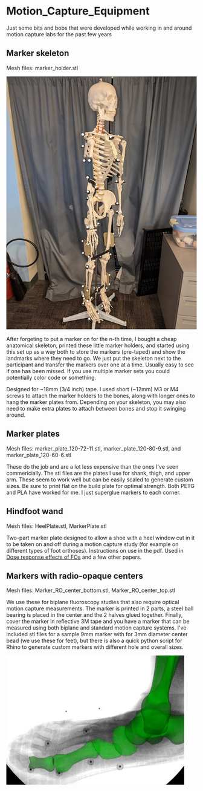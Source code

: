 # Motion_Capture_Equipment
 Just some bits and bobs that were developed while working in and around motion capture labs for the past few years

## Marker skeleton

Mesh files: marker_holder.stl

![Marker skeleton](https://github.com/Telfer/Motion_Capture_Equipment/blob/main/Marker_skeleton/marker_skeleton.jpg)

After forgeting to put a marker on for the n-th time, I bought a cheap anatomical skeleton, printed these little marker holders, and started using this set up as a way both to store the markers (pre-taped) and show the landmarks where they need to go. We just put the skeleton next to the participant and transfer the markers over one at a time. Usually easy to see if one has been missed. If you use multiple marker sets you could potentially color code or something. 

Designed for ~18mm (3/4 inch) tape. I used short (~12mm) M3 or M4 screws to attach the marker holders to the bones, along with longer ones to hang the marker plates from. Depending on your skeleton, you may also need to make extra plates to attach between bones and stop it swinging around.

## Marker plates

Mesh files: marker_plate_120-72-11.stl, marker_plate_120-80-9.stl, and marker_plate_120-60-6.stl

These do the job and are a lot less expensive than the ones I've seen commericially. The stl files are the plates I use for shank, thigh, and upper arm. These seem to work well but can be easily scaled to generate custom sizes. Be sure to print flat on the build plate for optimal strength. Both PETG and PLA have worked for me. I just superglue markers to each corner.

## Hindfoot wand

Mesh files: HeelPlate.stl, MarkerPlate.stl

Two-part marker plate designed to allow a shoe with a heel window cut in it to be taken on and off during a motion capture study (for example on different types of foot orthoses). Instructions on use in the pdf. Used in [Dose response effects of FOs](https://pubmed.ncbi.nlm.nih.gov/23631857/) and a few other papers.

## Markers with radio-opaque centers

Mesh files: Marker_RO_center_bottom.stl, Marker_RO_center_top.stl

We use these for biplane fluoroscopy studies that also require optical motion capture measurements. The marker is printed in 2 parts, a steel ball bearing is placed in the center and the 2 halves glued together. Finally, cover the marker in reflective 3M tape and you have a marker that can be measured using both biplane and standard motion capture systems. I've included stl files for a sample 9mm marker with for 3mm diameter center bead (we use these for feet), but there is also a quick python script for Rhino to generate custom markers with different hole and overall sizes.

![Marker under fluoroscopy](https://github.com/Telfer/Motion_Capture_Equipment/blob/main/Mocap_RO_Marker/bp_marker_image.jpg)
